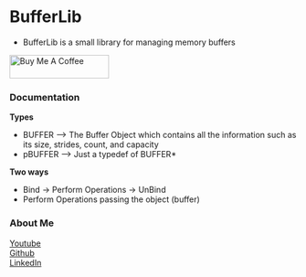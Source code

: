 # BufferLib
- BufferLib is a small library for managing memory buffers

<a href="https://www.buymeacoffee.com/raviprakashsingh" target="_blank"><img src="https://cdn.buymeacoffee.com/buttons/default-orange.png" alt="Buy Me A Coffee" height="41" width="174"></a>

### Documentation

**Types**
- BUFFER --> The Buffer Object which contains all the information such as its size, strides, count, and capacity
- pBUFFER --> Just a typedef of BUFFER*


**Two ways**
- Bind -> Perform Operations -> UnBind
- Perform Operations passing the object (buffer)

### About Me
[Youtube](https://www.youtube.com/channel/UCWe_os3p4z3DBnQ4B5DUTfw/videos) </br>
[Github](https://github.com/ravi688) </br>
[LinkedIn](https://www.linkedin.com/in/ravi-prakash-095a271a8/) </br>
